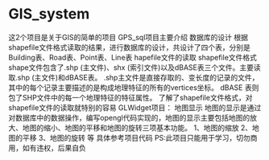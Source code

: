 
GIS_system
==========
这2个项目是关于GIS的简单的项目
GPS_sql项目主要介绍
数据库的设计
        根据shapefile文件格式读取的结果，进行数据库的设计，共设计了四个表，分别是Building表、Road表、Point表、Line表
hapefile文件的读取
shapefile文件格式
shape文件包含了.shp (主文件)、shx (索引文件)以及dBASE表三个文件。主要读取.shp (主文件)和dBASE表。
.shp主文件是直接存取的、变长度的记录的文件，其中的每个记录主要描述的是构成地理特征的所有的vertices坐标。
dBASE 表则包了SHP文件中的每一个地理特征的特征属性。
了解了shapefile文件格式，对shapefile文件的读取就特别的容易
GLWidget项目：
地图显示
地图的显示是通过对数据库中的数据操作，编写opengl代码实现的，地图的显示主要包括地图的放大、地图的缩小、地图的平移和地图的旋转三项基本功能。
1、地图的缩放
2、地图的平移
3、地图的旋转
等
具体参考项目代码
PS:此项目只能用于学习，切勿商用，如有违权，后果自负
